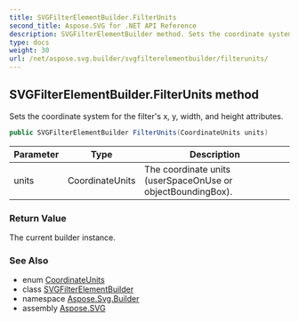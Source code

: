 ```yaml
---
title: SVGFilterElementBuilder.FilterUnits
second_title: Aspose.SVG for .NET API Reference
description: SVGFilterElementBuilder method. Sets the coordinate system for the filters x y width and height attributes
type: docs
weight: 30
url: /net/aspose.svg.builder/svgfilterelementbuilder/filterunits/
---
```

## SVGFilterElementBuilder.FilterUnits method

Sets the coordinate system for the filter's x, y, width, and height attributes.

```csharp
public SVGFilterElementBuilder FilterUnits(CoordinateUnits units)
```

| Parameter | Type | Description |
| --- | --- | --- |
| units | CoordinateUnits | The coordinate units (userSpaceOnUse or objectBoundingBox). |

### Return Value

The current builder instance.

### See Also

* enum [CoordinateUnits](../../coordinateunits/)
* class [SVGFilterElementBuilder](../)
* namespace [Aspose.Svg.Builder](../../../aspose.svg.builder/)
* assembly [Aspose.SVG](../../../)
